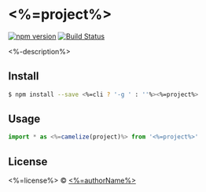 # <%=project%>
[![npm version](https://img.shields.io/npm/v/<%=project%>.svg)](https://npmjs.org/package/<%=project%>)
[![Build Status](https://travis-ci.org/<%=username%>/<%=project%>.svg?branch=master)](https://travis-ci.org/<%=username%>/<%=project%>)

<%-description%>

## Install

```sh
$ npm install --save <%=cli ? '-g ' : ''%><%=project%>
```

## Usage

```js
import * as <%=camelize(project)%> from '<%=project%>'
```

## License

<%=license%> © [<%=authorName%>](<%=authorUrl%>)
